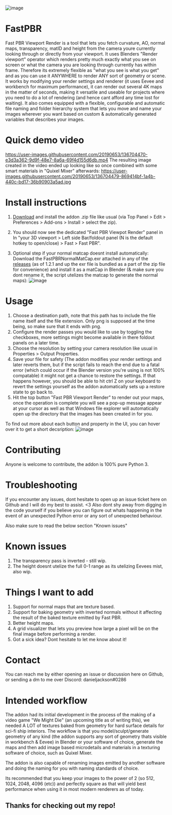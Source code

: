 ![image](https://user-images.githubusercontent.com/20190653/136705325-72a98ccb-0330-42af-bd8e-9a8e27a40ea0.png)



# FastPBR
Fast PBR Viewport Render is a tool that lets you fetch curvature, AO, normal maps, transparency, matID and height from the camera youre currently looking through or directly from your viewport. It uses Blenders "Render viewport" operator which renders pretty much exactly what you see on screen or what the camera you are looking through currently has within frame. Therefore its extremely flexible as "what you see is what you get" and as you can use it ANYWHERE to render ANY sort of geometry or scene. It works by modifying your render settings and renderer (it uses Eevee and workbench for maximum performance), it can render out several 4K maps in the matter of seconds, making it versatile and useable for projects where you need to do a lot of rendering (and hence cant afford any time lost for waiting). It also comes equipped with a flexible, configurable and automatic file naming and folder hierarchy system that lets you move and name your images wherever you want based on custom &amp; automatically generated variables that describes your images.

# Quick demo video

https://user-images.githubusercontent.com/20190653/136704470-e3d3a362-9d9f-48e7-8a6a-69f4d155d6db.mp4
The resulting image created in the video ended up looking like so once combined with some smart materials in "Quixel Mixer" afterwards:
https://user-images.githubusercontent.com/20190653/136704479-869414bf-1a4b-440c-bd17-36b90903a5ad.jpg


# Install instructions

1. [Download](https://github.com/ItsCubeTime/FastPBR/releases) and install the addon .zip file like usual (via Top Panel > Edit > Preferences > Add-ons > Install > select the zip).

2. You should now see the dedicated "Fast PBR Viewpot Render" panel in In "your 3D viewport > Left side Bar/foldout panel (N is the default hotkey to open/close) > Fast > Fast PBR".

4. Optional step if your normal matcap doesnt install automatically: Download the FastPBRNormalMatCap.exr attached in any of the [releases](https://github.com/ItsCubeTime/FastPBR/releases) (as of 1.2.1 and up the exr file is bundled as a part of the zip file for convenience) and install it as a matCap in Blender (& make sure you dont rename it, the script utelizes the matcap to generate the normal maps):
![image](https://user-images.githubusercontent.com/20190653/136703921-1df20cef-71d8-4ca2-af3f-72d43ecad2f3.png)

# Usage

1. Choose a destination path, note that this path has to include the file name itself and the file extension. Only png is supposed at the time being, so make sure that it ends with png.
2. Configure the render passes you would like to use by toggling the checkboxes, more settings might become available in there foldout panels on a later time.
3. Choose the resolution by setting your camera resolution like usual in Properties > Output Properties.
4. Save your file for safety (The addon modifies your render settings and later reverts them, but if the script fails to reach the end due to a fatal error (which could occur if the Blender version you're using is not 100% compatable) it might not get a chance to restore the settings. If that happens however, you should be able to hit ctrl Z on your keyboard to revert the settings yourself as the addon automatically sets up a restore state to go back to.
5. Hit the top button "Fast PBR Viewport Render" to render out your maps, once the operation is complete you will see a pop-up message appear at your cursor as well as that Windows file explorer will automatically open up the directory that the images has been created in for you.

To find out more about each button and property in the UI, you can hover over it to get a short decsription:
![image](https://user-images.githubusercontent.com/20190653/136705600-442c0aa1-3f48-4595-860d-9d6a7ec426e6.png)

# Contributing

Anyone is welcome to contribute, the addon is 100% pure Python 3.

# Troubleshooting

If you encounter any issues, dont hesitate to open up an issue ticket here on Github and I will do my best to assist. <3 Also dont shy away from digging in the code yourself if you believe you can figure out whats happening in the event of an unexpected Python error or any sort of unexpected behaviour.

Also make sure to read the below section "Known issues"

# Known issues

1. The transparency pass is inverted - still wip.
2. The height doesnt utelize the full 0-1 range as its utelizing Eevees mist, also wip.

# Things I want to add

1. Support for normal maps that are texture based.
2. Support for baking geometry with inverted normals without it affecting the result of the baked texture emitted by Fast PBR.
3. Better height maps.
4. A grid visualizer that lets you preview how large a pixel will be on the final image before performing a render.
5. Got a sick idea? Dont hesitate to let me know about it!

# Contact

You can reach me by either opening an issue or discussion here on Github, or sending a dm to me over Discord: danieljackson#0286

# Intended workflow

The addon had its initial development in the process of the making of a video game "We Might Die" (an upcoming title as of writing this), we needed A LOT of textures baked from geometry for hard surface details for sci-fi ship interiors. The workflow is that you model/sculpt/generate geometry of any kind (the addon supports any sort of geometry thats visible in workbench & Eevee) in Blender or your software of choice, generate the maps and then add image based microdetails and materials in a texturing software of choice, such as Quixel Mixer.

The addon is also capable of renaming images emitted by another software and doing the naming for you with naming standards of choice.

Its recommended that you keep your images to the power of 2 (so 512, 1024, 2048, 4096 (etc)) and perfectly square as that will yield best performance when using it in most modern renderers as of today.

## Thanks for checking out my repo!
